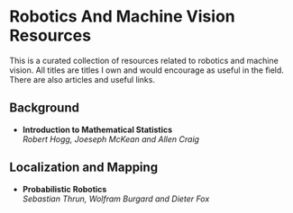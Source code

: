 # Robotics And Machine Vision Resources

This is a curated collection of resources related to robotics and machine
vision.  All titles are titles I own and would encourage as useful in the 
field.  There are also articles and useful links.


## Background

  * __Introduction to Mathematical Statistics__     
    _Robert Hogg, Joeseph McKean and Allen Craig_



## Localization and Mapping

  * __Probabilistic Robotics__   
    _Sebastian Thrun, Wolfram Burgard and Dieter Fox_
